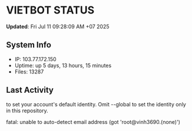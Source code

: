 # VIETBOT STATUS
**Updated**: Fri Jul 11 09:28:09 AM +07 2025

## System Info
- IP: 103.77.172.150
- Uptime: up 5 days, 13 hours, 15 minutes
- Files: 13287

## Last Activity

to set your account's default identity.
Omit --global to set the identity only in this repository.

fatal: unable to auto-detect email address (got 'root@vinh3690.(none)')

